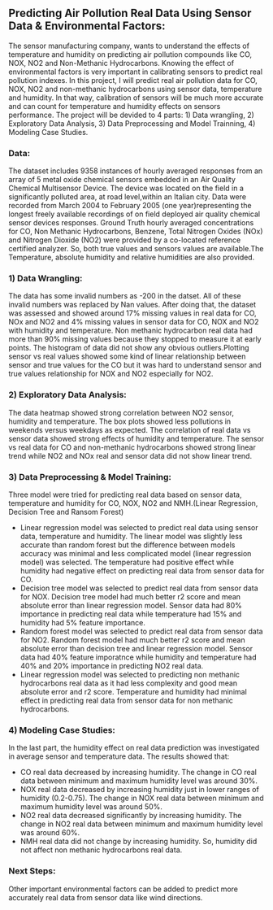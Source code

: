 ## Predicting Air Pollution Real Data Using Sensor Data & Environmental Factors:
The sensor manufacturing company, wants to understand the effects of temperature and humidity on predicting air pollution compounds like CO, NOX, NO2 and Non-Methanic Hydrocarbons. Knowing the effect of environmental factors is very important in calibrating sensors to predict real pollution indexes. In this  project, I will predict real air pollution data for CO, NOX, NO2 and non-methanic hydrocarbons using sensor data, temperature and humidity. In that way, calibration of sensors will be much more accurate and can count for temperature and humidity effects on sensors performance. The project will be devided to 4 parts: 1) Data wrangling, 2) Exploratory Data Analysis, 3) Data Preprocessing and Model Trainning, 4) Modeling Case Studies.

### Data:
The dataset includes 9358 instances of hourly averaged responses from an array of 5 metal oxide chemical sensors embedded in an Air Quality Chemical Multisensor Device.
The device was located on the field in a significantly polluted area, at road level,within an Italian city. Data were recorded from March 2004 to February 2005 (one year)representing the longest freely available recordings of on field deployed air quality chemical sensor devices responses. Ground Truth hourly averaged concentrations for CO, Non Methanic Hydrocarbons, Benzene, Total Nitrogen Oxides (NOx) and Nitrogen Dioxide (NO2) were provided by a co-located reference certified analyzer.  So, both true values and sensors values are available.The Temperature, absolute humidity and relative humidities are also provided.

### 1) Data Wrangling:
The data has some invalid numbers as -200 in the datset. All of these invalid numbers was replaced by Nan values. After doing that, the dataset was assessed and showed around 17% missing values in real data for CO, NOx and NO2 and 4% missing values in sensor data for CO, NOX and NO2 with humidity and temperature. Non methanic hydrocarbon real data had more than 90% missing values because they stopped to measure it at early points. The histogram of data did not show any obvious outliers.Plotting sensor vs real values showed some kind of linear relationship between sensor and true values for the CO but it was hard to understand sensor and true values relationship for NOX and NO2 especially for NO2.

### 2) Exploratory Data Analysis:
The data heatmap showed strong correlation between NO2 sensor, humidity and temperature. The box plots showed less pollutions in weekends versus weekdays as expected. The correlation of real data vs sensor data showed strong effects of humidity and temperature. The sensor vs real data for CO and non-methanic hydrocarbons showed strong linear trend while NO2 and NOx real and sensor data did not show linear trend.

### 3) Data Preprocessing & Model Training:
Three model were tried for predicting real data based on sensor data, temperature and humidity for CO, NOX, NO2 and NMH.(Linear Regression, Decision Tree and Ransom Forest) 
* Linear regression model was selected to predict real data using sensor data, temperature and humidity. The linear model was slightly less accurate than random forest but the difference between models accuracy was minimal and less complicated model (linear regression model) was selected. The temperature had positive effect while humidity had negative effect on predicting real data from sensor data for CO. 
* Decision tree model was selected to predict real data from sensor data for NOX. Decision tree model had much better r2 score and mean absolute error than linear regression model. Sensor data had 80% importance in predicting real data while temperature had 15% and humidity had 5% feature importance.
* Random forest model was selected to predict real data from sensor data for NO2. Random forest model had much better r2 score and mean absolute error than decision tree and linear regression model. Sensor data had 40% feature imporatnce while humidity and temperature had 40% and 20% importance in predicting NO2 real data.
* Linear regression model was selected to predicting non methanic hydrocarbons real data as it had less complexity and good mean absolute error and r2 score. Temperature and humidity had minimal effect in predicting real data from sensor data for non methanic hydrocarbons.

### 4) Modeling Case Studies:
In the last part, the humidity effect on real data prediction was investigated in average sensor and temperature data. The results showed that:
* CO real data decreased by increasing humidity. The change in CO real data between minimum and maximum humidity level was around 30%.
* NOX real data decreased by increasing humidity just in lower ranges of humidity (0.2-0.75). The change in NOX real data between minimum and maximum humidity level was around 50%.
* NO2 real data decreased significantly by increasing humidity. The change in NO2 real data between minimum and maximum humidity level was around 60%.
* NMH real data did not change by increasing humidity. So, humidity did not affect non methanic hydrocarbons real data.

### Next Steps:
Other important environmental factors can be added to predict more accurately real data from sensor data like wind directions.


